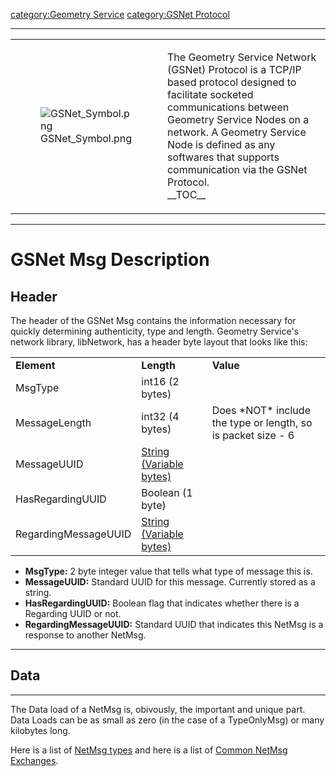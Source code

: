 [category:Geometry Service](category:Geometry_Service.md)
[category:GSNet Protocol](category:GSNet_Protocol.md)

------------------------------------------------------------------------

<table>
<tbody>
<tr class="odd">
<td><figure>
<img src="GSNet_Symbol.png" title="GSNet_Symbol.png" alt="GSNet_Symbol.png" /><figcaption aria-hidden="true">GSNet_Symbol.png</figcaption>
</figure></td>
<td><p>The Geometry Service Network (GSNet) Protocol is a TCP/IP based protocol designed to facilitate socketed communications between Geometry Service Nodes on a network. A Geometry Service Node is defined as any softwares that supports communication via the GSNet Protocol.<br />
__TOC__</p></td>
</tr>
</tbody>
</table>

------------------------------------------------------------------------

# GSNet Msg Description

## Header

The header of the GSNet Msg contains the information necessary for
quickly determining authenticity, type and length. Geometry Service's
network library, libNetwork, has a header byte layout that looks like
this:


|                      |                                                    |                                                                |
|----------------------|----------------------------------------------------|----------------------------------------------------------------|
| **Element**          | **Length**                                         | **Value**                                                      |
| MsgType              | int16 (2 bytes)                                    |                                                                |
| MessageLength        | int32 (4 bytes)                                    | Does \*NOT\* include the type or length, so is packet size - 6 |
| MessageUUID          | [String (Variable bytes)](GSNet_String.md) |                                                                |
| HasRegardingUUID     | Boolean (1 byte)                                   |                                                                |
| RegardingMessageUUID | [String (Variable bytes)](GSNet_String.md) |                                                                |

-   **MsgType:** 2 byte integer value that tells what type of message
    this is.
-   **MessageUUID:** Standard UUID for this message. Currently stored as
    a string.
-   **HasRegardingUUID:** Boolean flag that indicates whether there is a
    Regarding UUID or not.
-   **RegardingMessageUUID:** Standard UUID that indicates this NetMsg
    is a response to another NetMsg.

------------------------------------------------------------------------

## Data

------------------------------------------------------------------------

The Data load of a NetMsg is, obivously, the important and unique part.
Data Loads can be as small as zero (in the case of a TypeOnlyMsg) or
many kilobytes long.

Here is a list of [NetMsg types](NetMsgTypes.md) and here is a
list of [Common NetMsg Exchanges](Common_NetMsg_Exchanges.md).

